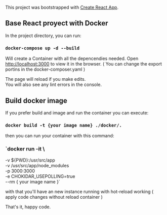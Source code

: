 This project was bootstrapped with [Create React App](https://github.com/facebook/create-react-app).

## Base React proyect with Docker

In the project directory, you can run:

### `docker-compose up -d --build`

Will create a Container with all the depencendies needed.
Open [http://localhost:3000](http://localhost:3000) to view it in the browser. ( You can change the export portins in the docker-composer.yaml )

The page will reload if you make edits.<br>
You will also see any lint errors in the console.

## Build docker image

If you prefer build and image and run the container you can execute:

### `docker build -t {your image name} ./docker/.`

then you can run your container with this command:

### `docker run -it \
  -v ${PWD}:/usr/src/app \
  -v /usr/src/app/node_modules \
  -p 3000:3000 \
  -e CHOKIDAR_USEPOLLING=true \
  --rm { your image name }`
  
with that you'll have an new instance running with hot-reload working ( apply code changes without reload container )

That's it, happy code.
